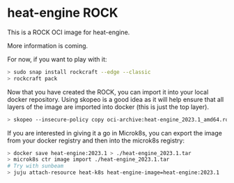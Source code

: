 # heat-engine ROCK

This is a ROCK OCI image for heat-engine.

More information is coming.

For now, if you want to play with it:

```bash
> sudo snap install rockcraft --edge --classic
> rockcraft pack
```

Now that you have created the ROCK, you can import it into
your local docker repository. Using skopeo is a good idea as
it will help ensure that all layers of the image are imported
into docker (this is just the top layer).

```bash
> skopeo --insecure-policy copy oci-archive:heat-engine_2023.1_amd64.rock docker-daemon:heat-engine:2023.1
```

If you are interested in giving it a go in Microk8s, you can
export the image from your docker registry and then into the
microk8s registry:

```bash
> docker save heat-engine:2023.1 > ./heat-engine_2023.1.tar
> microk8s ctr image import ./heat-engine_2023.1.tar
# Try with sunbeam
> juju attach-resource heat-k8s heat-engine-image=heat-engine:2023.1
```
